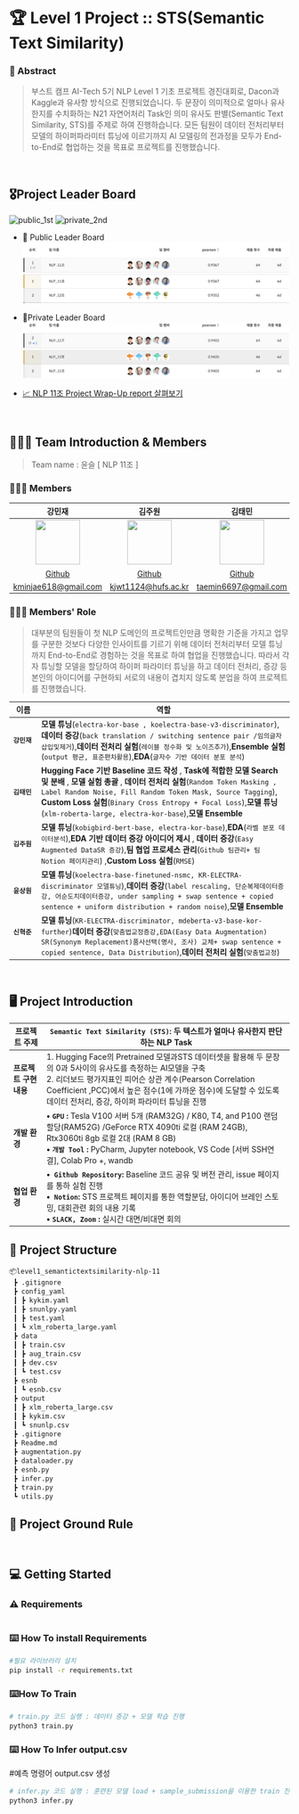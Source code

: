 # 🏆 Level 1 Project :: STS(Semantic Text Similarity)

### 📜 Abstract
> 부스트 캠프 AI-Tech 5기 NLP Level 1 기초 프로젝트 경진대회로, Dacon과 Kaggle과 유사항 방식으로 진행되었습니다. 두 문장이 의미적으로 얼마나 유사한지를 수치화하는 N21 자연어처리 Task인 의미 유사도 판별(Semantic Text Similarity, STS)를 주제로 하여 진행하습니다. 모든 팀원이 데이터 전처리부터 모델의 하이퍼파라미터 튜닝에 이르기까지 AI 모델링의 전과정을 모두가 End-to-End로 협업하는 것을 목표로 프로젝트를 진행했습니다. 

<br>

## 🎖️Project Leader Board 
![public_1st](https://img.shields.io/static/v1?label=Public%20LB&message=1st&color=yellow&logo=naver&logoColor=white") ![private_2nd](https://img.shields.io/static/v1?label=Private%20LB&message=2nd&color=silver&logo=naver&logoColor=white">)
- 🥇 Public Leader Board
![Public Leader Board](./readme_img/public_leader_board.png)
- 🥈Private Leader Board 
![Private Leader Board](./readme_img/private_leader_board.png)

- [📈 NLP 11조 Project Wrap-Up report 살펴보기](https://github.com/boostcampaitech5/level1_semantictextsimilarity-nlp-11/blob/main/wrap-up_report/NLP%2011%EC%A1%B0%20Wrap-Up%20%EB%B3%B4%EA%B3%A0%EC%84%9C_%ED%8C%80%EC%B5%9C%EC%A2%85.pdf)

<br>

## 🧑🏻‍💻 Team Introduction & Members 

> Team name : 윤슬 [ NLP 11조 ] 

### 👨🏼‍💻 Members
강민재|김주원|김태민|신혁준|윤상원|
:-:|:-:|:-:|:-:|:-:
<img src='https://avatars.githubusercontent.com/u/39152134?v=4' height=80 width=80px></img>|<img src='https://avatars.githubusercontent.com/u/81630351?v=4' height=80 width=80px></img>|<img src='https://avatars.githubusercontent.com/u/96530685?v=4' height=80 width=80px></img>|<img src='https://avatars.githubusercontent.com/u/96534680?v=4' height=80 width=80px></img>|<img src='https://avatars.githubusercontent.com/u/38793142?v=4' height=80 width=80px></img>
[Github](https://github.com/mjk0618)|[Github](https://github.com/Kim-Ju-won)|[Github](https://github.com/taemin6697)|[Github](https://github.com/jun048098)|[Github](https://github.com/SangwonYoon)
kminjae618@gmail.com|kjwt1124@hufs.ac.kr|taemin6697@gmail.com|jun048098@gmail.com|iandr0805@gmail.com

### 🧑🏻‍🔧 Members' Role
> 대부분의 팀원들이 첫 NLP 도메인의 프로젝트인만큼 명확한 기준을 가지고 업무를 구분한 것보다 다양한 인사이트를 기르기 위해 데이터 전처리부터 모델 튜닝까지 End-to-End로 경험하는 것을 목표로 하여 협업을 진행했습니다. 따라서 각자 튜닝할 모델을 할당하여 하이퍼 파라미터 튜닝을 하고 데이터 전처리, 증강 등 본인의 아이디어를 구현하되 서로의 내용이 겹치지 않도록 분업을 하여 프로젝트를 진행했습니다.

| 이름 | 역할 |
| --- | --- |
| **`강민재`** | **모델 튜닝**(`electra-kor-base , koelectra-base-v3-discriminator`),**데이터 증강**(`back translation / switching sentence pair /임의글자삽입및제거`),**데이터 전처리 실험**(`레이블 정수화 및 노이즈추가`),**Ensemble 실험**(`output 평균, 표준편차활용`),**EDA**(`글자수 기반 데이터 분포 분석`) |
| **`김태민`** | **Hugging Face 기반 Baseline 코드 작성** , **Task에 적합한 모델 Search 및 분배** , **모델 실험 총괄** , **데이터 전처리 실험**(`Random Token Masking , Label Random Noise, Fill Random Token Mask, Source Tagging`), **Custom Loss 실험**(`Binary Cross Entropy + Focal Loss`),**모델 튜닝**(`xlm-roberta-large, electra-kor-base`),**모델 Ensemble** |
| **`김주원`** | **모델 튜닝**(`kobigbird-bert-base, electra-kor-base`),**EDA**(`라벨 분포 데이터분석`),**EDA 기반 데이터 증강 아이디어 제시** , **데이터 증강**(`Easy Augmented DataSR 증강`),**팀 협업 프로세스 관리**(`Github 팀관리+ 팀 Notion 페이지관리`) ,**Custom Loss 실험**(`RMSE`) |
| **`윤상원`** | **모델 튜닝**(`koelectra-base-finetuned-nsmc, KR-ELECTRA-discriminator 모델튜닝`),**데이터 증강**(`label rescaling, 단순복제데이터증강, 어순도치데이터증강, under sampling + swap sentence + copied sentence + uniform distribution + random noise`),**모델 Ensemble** |
| **`신혁준`** &nbsp;&nbsp;&nbsp;&nbsp;&nbsp;&nbsp;&nbsp;&nbsp; | **모델 튜닝**(`KR-ELECTRA-discriminator, mdeberta-v3-base-kor-further`)**데이터 증강**(`맞춤법교정증강,EDA(Easy Data Augmentation) SR(Synonym Replacement)품사선택(명사, 조사) 교체+ swap sentence + copied sentence, Data Distribution`),**데이터 전처리 실험**(`맞춤법교정`) |

<br>

## 🖥️ Project Introduction 


|**프로젝트 주제**| **`Semantic Text Similarity (STS)`:** 두 텍스트가 얼마나 유사한지 판단하는 NLP Task|
| --- | --- |
|**프로젝트 구현내용**| 1. Hugging Face의 Pretrained 모델과STS 데이터셋을 활용해 두 문장의 0과 5사이의 유사도를 측정하는 AI모델을 구축 <br>2. 리더보드 평가지표인 피어슨 상관 계수(Pearson Correlation Coefficient ,PCC)에서 높은 점수(1에 가까운 점수)에 도달할 수 있도록 데이터 전처리, 증강, 하이퍼 파라미터 튜닝을 진행|
|**개발 환경**|**• `GPU` :** Tesla V100 서버 5개 (RAM32G) / K80, T4, and P100 랜덤 할당(RAM52G) /GeForce RTX 4090ti 로컬 (RAM 24GB), Rtx3060ti 8gb 로컬 2대 (RAM 8 GB)<br>**• `개발 Tool` :** PyCharm, Jupyter notebook, VS Code [서버 SSH연결], Colab Pro +, wandb |
|**협업 환경**|**•` Github Repository`:** Baseline 코드 공유 및 버전 관리, issue 페이지를 통하 실험 진행 <br>**•` Notion`:** STS 프로젝트 페이지를 통한 역할분담, 아이디어 브레인 스토밍, 대회관련 회의 내용 기록 <br>**• `SLACK, Zoom` :** 실시간 대면/비대면 회의|

## 📁 Project Structure
```
📦level1_semantictextsimilarity-nlp-11
 ┣ .gitignore
 ┣ config_yaml
 ┃ ┣ kykim.yaml
 ┃ ┣ snunlpy.yaml
 ┃ ┣ test.yaml
 ┃ ┗ xlm_roberta_large.yaml
 ┣ data
 ┃ ┣ train.csv
 ┃ ┣ aug_train.csv
 ┃ ┣ dev.csv
 ┃ ┗ test.csv
 ┣ esnb
 ┃ ┗ esnb.csv
 ┣ output
 ┃ ┣ xlm_roberta_large.csv
 ┃ ┣ kykim.csv
 ┃ ┗ snunlp.csv
 ┣ .gitignore
 ┣ Readme.md
 ┣ augmentation.py
 ┣ dataloader.py
 ┣ esnb.py
 ┣ infer.py
 ┣ train.py
 ┗ utils.py
 ```

## 📐 Project Ground Rule


<br>

## 💻 Getting Started

### ⚠️ Requirements
```
```

### ⌨️ How To install Requirements
```bash
#필요 라이브러리 설치
pip install -r requirements.txt
```

### ⌨️How To Train 
```bash
# train.py 코드 실행 : 데이터 증강 + 모델 학습 진행
python3 train.py
```

### ⌨️ How To Infer output.csv
#예측 명령어 output.csv 생성
```bash
# infer.py 코드 실행 : 훈련된 모델 load + sample_submission을 이용한 train 진행
python3 infer.py 
```
